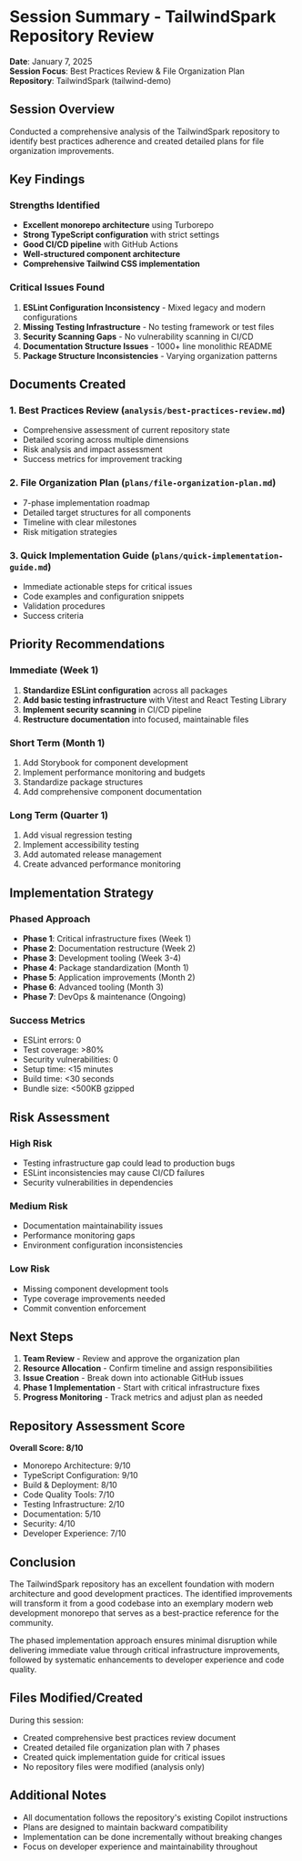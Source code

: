 # Session Summary - TailwindSpark Repository Review

**Date**: January 7, 2025  
**Session Focus**: Best Practices Review & File Organization Plan  
**Repository**: TailwindSpark (tailwind-demo)

## Session Overview

Conducted a comprehensive analysis of the TailwindSpark repository to identify best practices adherence and created detailed plans for file organization improvements.

## Key Findings

### Strengths Identified

- **Excellent monorepo architecture** using Turborepo
- **Strong TypeScript configuration** with strict settings
- **Good CI/CD pipeline** with GitHub Actions
- **Well-structured component architecture**
- **Comprehensive Tailwind CSS implementation**

### Critical Issues Found

1. **ESLint Configuration Inconsistency** - Mixed legacy and modern configurations
2. **Missing Testing Infrastructure** - No testing framework or test files
3. **Security Scanning Gaps** - No vulnerability scanning in CI/CD
4. **Documentation Structure Issues** - 1000+ line monolithic README
5. **Package Structure Inconsistencies** - Varying organization patterns

## Documents Created

### 1. Best Practices Review (`analysis/best-practices-review.md`)

- Comprehensive assessment of current repository state
- Detailed scoring across multiple dimensions
- Risk analysis and impact assessment
- Success metrics for improvement tracking

### 2. File Organization Plan (`plans/file-organization-plan.md`)

- 7-phase implementation roadmap
- Detailed target structures for all components
- Timeline with clear milestones
- Risk mitigation strategies

### 3. Quick Implementation Guide (`plans/quick-implementation-guide.md`)

- Immediate actionable steps for critical issues
- Code examples and configuration snippets
- Validation procedures
- Success criteria

## Priority Recommendations

### Immediate (Week 1)

1. **Standardize ESLint configuration** across all packages
2. **Add basic testing infrastructure** with Vitest and React Testing Library
3. **Implement security scanning** in CI/CD pipeline
4. **Restructure documentation** into focused, maintainable files

### Short Term (Month 1)

1. Add Storybook for component development
2. Implement performance monitoring and budgets
3. Standardize package structures
4. Add comprehensive component documentation

### Long Term (Quarter 1)

1. Add visual regression testing
2. Implement accessibility testing
3. Add automated release management
4. Create advanced performance monitoring

## Implementation Strategy

### Phased Approach

- **Phase 1**: Critical infrastructure fixes (Week 1)
- **Phase 2**: Documentation restructure (Week 2)
- **Phase 3**: Development tooling (Week 3-4)
- **Phase 4**: Package standardization (Month 1)
- **Phase 5**: Application improvements (Month 2)
- **Phase 6**: Advanced tooling (Month 3)
- **Phase 7**: DevOps & maintenance (Ongoing)

### Success Metrics

- ESLint errors: 0
- Test coverage: >80%
- Security vulnerabilities: 0
- Setup time: <15 minutes
- Build time: <30 seconds
- Bundle size: <500KB gzipped

## Risk Assessment

### High Risk

- Testing infrastructure gap could lead to production bugs
- ESLint inconsistencies may cause CI/CD failures
- Security vulnerabilities in dependencies

### Medium Risk

- Documentation maintainability issues
- Performance monitoring gaps
- Environment configuration inconsistencies

### Low Risk

- Missing component development tools
- Type coverage improvements needed
- Commit convention enforcement

## Next Steps

1. **Team Review** - Review and approve the organization plan
2. **Resource Allocation** - Confirm timeline and assign responsibilities
3. **Issue Creation** - Break down into actionable GitHub issues
4. **Phase 1 Implementation** - Start with critical infrastructure fixes
5. **Progress Monitoring** - Track metrics and adjust plan as needed

## Repository Assessment Score

**Overall Score: 8/10**

- Monorepo Architecture: 9/10
- TypeScript Configuration: 9/10
- Build & Deployment: 8/10
- Code Quality Tools: 7/10
- Testing Infrastructure: 2/10
- Documentation: 5/10
- Security: 4/10
- Developer Experience: 7/10

## Conclusion

The TailwindSpark repository has an excellent foundation with modern architecture and good development practices. The identified improvements will transform it from a good codebase into an exemplary modern web development monorepo that serves as a best-practice reference for the community.

The phased implementation approach ensures minimal disruption while delivering immediate value through critical infrastructure improvements, followed by systematic enhancements to developer experience and code quality.

## Files Modified/Created

During this session:

- Created comprehensive best practices review document
- Created detailed file organization plan with 7 phases
- Created quick implementation guide for critical issues
- No repository files were modified (analysis only)

## Additional Notes

- All documentation follows the repository's existing Copilot instructions
- Plans are designed to maintain backward compatibility
- Implementation can be done incrementally without breaking changes
- Focus on developer experience and maintainability throughout
